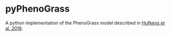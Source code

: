 # pyPhenoGrass

A python implementation of the PhenoGrass model described in [Hufkens et al. 2016](http://www.nature.com/articles/nclimate2942).

